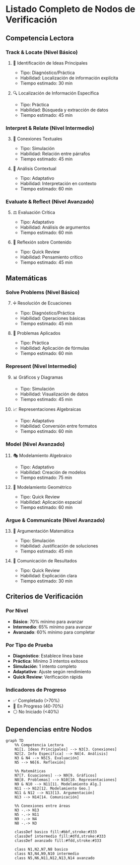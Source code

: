 # Listado Completo de Nodos de Verificación

## Competencia Lectora

### Track & Locate (Nivel Básico)
1. 📍 Identificación de Ideas Principales
   - Tipo: Diagnóstico/Práctica
   - Habilidad: Localización de información explícita
   - Tiempo estimado: 30 min

2. 🔍 Localización de Información Específica
   - Tipo: Práctica
   - Habilidad: Búsqueda y extracción de datos
   - Tiempo estimado: 45 min

### Interpret & Relate (Nivel Intermedio)
3. 🔄 Conexiones Textuales
   - Tipo: Simulación
   - Habilidad: Relación entre párrafos
   - Tiempo estimado: 45 min

4. 🧩 Análisis Contextual
   - Tipo: Adaptativo
   - Habilidad: Interpretación en contexto
   - Tiempo estimado: 60 min

### Evaluate & Reflect (Nivel Avanzado)
5. ⚖️ Evaluación Crítica
   - Tipo: Adaptativo
   - Habilidad: Análisis de argumentos
   - Tiempo estimado: 60 min

6. 💭 Reflexión sobre Contenido
   - Tipo: Quick Review
   - Habilidad: Pensamiento crítico
   - Tiempo estimado: 45 min

## Matemáticas

### Solve Problems (Nivel Básico)
7. ➗ Resolución de Ecuaciones
   - Tipo: Diagnóstico/Práctica
   - Habilidad: Operaciones básicas
   - Tiempo estimado: 45 min

8. 🎯 Problemas Aplicados
   - Tipo: Práctica
   - Habilidad: Aplicación de fórmulas
   - Tiempo estimado: 60 min

### Represent (Nivel Intermedio)
9. 📊 Gráficos y Diagramas
   - Tipo: Simulación
   - Habilidad: Visualización de datos
   - Tiempo estimado: 45 min

10. 📈 Representaciones Algebraicas
    - Tipo: Adaptativo
    - Habilidad: Conversión entre formatos
    - Tiempo estimado: 60 min

### Model (Nivel Avanzado)
11. 🎭 Modelamiento Algebraico
    - Tipo: Adaptativo
    - Habilidad: Creación de modelos
    - Tiempo estimado: 75 min

12. 📐 Modelamiento Geométrico
    - Tipo: Quick Review
    - Habilidad: Aplicación espacial
    - Tiempo estimado: 60 min

### Argue & Communicate (Nivel Avanzado)
13. 💬 Argumentación Matemática
    - Tipo: Simulación
    - Habilidad: Justificación de soluciones
    - Tiempo estimado: 45 min

14. 📢 Comunicación de Resultados
    - Tipo: Quick Review
    - Habilidad: Explicación clara
    - Tiempo estimado: 30 min

## Criterios de Verificación

### Por Nivel
- **Básico**: 70% mínimo para avanzar
- **Intermedio**: 65% mínimo para avanzar
- **Avanzado**: 60% mínimo para completar

### Por Tipo de Prueba
- **Diagnóstico**: Establece línea base
- **Práctica**: Mínimo 3 intentos exitosos
- **Simulación**: 1 intento completo
- **Adaptativo**: Ajuste según rendimiento
- **Quick Review**: Verificación rápida

### Indicadores de Progreso
- ✅ Completado (>70%)
- 🔄 En Progreso (40-70%)
- ⚪ No Iniciado (<40%)

## Dependencias entre Nodos
```mermaid
graph TD
    %% Competencia Lectora
    N1[1. Ideas Principales] --> N3[3. Conexiones]
    N2[2. Info Específica] --> N4[4. Análisis]
    N3 & N4 --> N5[5. Evaluación]
    N5 --> N6[6. Reflexión]

    %% Matemáticas
    N7[7. Ecuaciones] --> N9[9. Gráficos]
    N8[8. Problemas] --> N10[10. Representaciones]
    N9 & N10 --> N11[11. Modelamiento Alg.]
    N11 --> N12[12. Modelamiento Geo.]
    N11 & N12 --> N13[13. Argumentación]
    N13 --> N14[14. Comunicación]

    %% Conexiones entre áreas
    N3 -.-> N13
    N5 -.-> N11
    N9 -.-> N4
    N8 -.-> N3

    classDef basico fill:#bbf,stroke:#333
    classDef intermedio fill:#dfd,stroke:#333
    classDef avanzado fill:#fdd,stroke:#333

    class N1,N2,N7,N8 basico
    class N3,N4,N9,N10 intermedio
    class N5,N6,N11,N12,N13,N14 avanzado